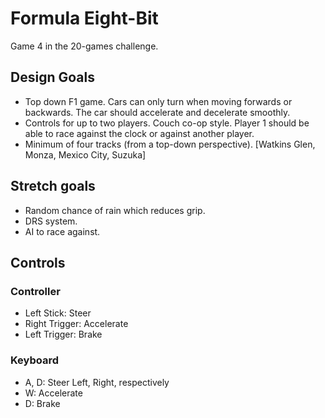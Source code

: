 # Formula Eight-Bit

Game 4 in the 20-games challenge.

## Design Goals

- Top down F1 game. Cars can only turn when moving forwards or backwards. The car should accelerate and decelerate smoothly.
- Controls for up to two players. Couch co-op style. Player 1 should be able to race against the clock or against another player.
- Minimum of four tracks (from a top-down perspective). [Watkins Glen, Monza, Mexico City, Suzuka]

## Stretch goals

- Random chance of rain which reduces grip.
- DRS system.
- AI to race against.

## Controls

### Controller

- Left Stick: Steer
- Right Trigger: Accelerate
- Left Trigger: Brake

### Keyboard

- A, D: Steer Left, Right, respectively
- W: Accelerate
- D: Brake
